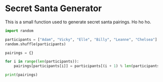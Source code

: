# Secret Santa Generator

This is a small function used to generate secret santa pairings. Ho ho ho.

```python
import random

participants = ["Adam", "Vicky", "Elle", "Billy", "Leanne", "Chelsea"]
random.shuffle(participants)

pairings = {}

for i in range(len(participants)):
    pairings[participants[i]] = participants[(i + 1) % len(participants)]

print(pairings)
```